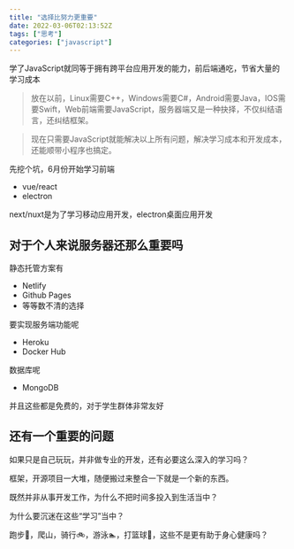 ```yaml
---
title: "选择比努力更重要"
date: 2022-03-06T02:13:52Z
tags: ["思考"]
categories: ["javascript"]
---
```


学了JavaScript就同等于拥有跨平台应用开发的能力，前后端通吃，节省大量的学习成本

> 放在以前，Linux需要C++，Windows需要C#，Android需要Java，IOS需要Swift，Web前端需要JavaScript，服务器端又是一种抉择，不仅纠结语言，还纠结框架。

> 现在只需要JavaScript就能解决以上所有问题，解决学习成本和开发成本，还能顺带小程序也搞定。

先挖个坑，6月份开始学习前端
 - vue/react
 - electron

next/nuxt是为了学习移动应用开发，electron桌面应用开发

## 对于个人来说服务器还那么重要吗

静态托管方案有
 - Netlify
 - Github Pages
 - 等等数不清的选择

要实现服务端功能呢
 - Heroku
 - Docker Hub

数据库呢
 - MongoDB

并且这些都是免费的，对于学生群体非常友好

## 还有一个重要的问题

如果只是自己玩玩，并非做专业的开发，还有必要这么深入的学习吗？

框架，开源项目一大堆，随便搬过来整合一下就是一个新的东西。

既然并非从事开发工作，为什么不把时间多投入到生活当中？

为什么要沉迷在这些“学习”当中？

跑步🏃，爬山，骑行🚲，游泳🏊，打篮球🏀，这些不是更有助于身心健康吗？
